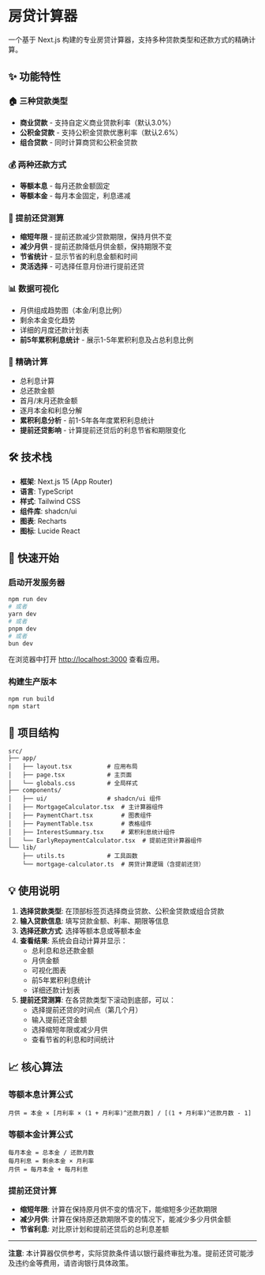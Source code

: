 # 房贷计算器

一个基于 Next.js 构建的专业房贷计算器，支持多种贷款类型和还款方式的精确计算。

## ✨ 功能特性

### 🏠 三种贷款类型
- **商业贷款** - 支持自定义商业贷款利率（默认3.0%）
- **公积金贷款** - 支持公积金贷款优惠利率（默认2.6%）
- **组合贷款** - 同时计算商贷和公积金贷款

### 💰 两种还款方式
- **等额本息** - 每月还款金额固定
- **等额本金** - 每月本金固定，利息递减

### 🧮 提前还贷测算
- **缩短年限** - 提前还款减少贷款期限，保持月供不变
- **减少月供** - 提前还款降低月供金额，保持期限不变
- **节省统计** - 显示节省的利息金额和时间
- **灵活选择** - 可选择任意月份进行提前还贷

### 📊 数据可视化
- 月供组成趋势图（本金/利息比例）
- 剩余本金变化趋势
- 详细的月度还款计划表
- **前5年累积利息统计** - 展示1-5年累积利息及占总利息比例

### 🎯 精确计算
- 总利息计算
- 总还款金额
- 首月/末月还款金额
- 逐月本金和利息分解
- **累积利息分析** - 前1-5年各年度累积利息统计
- **提前还贷影响** - 计算提前还贷后的利息节省和期限变化

## 🛠 技术栈

- **框架**: Next.js 15 (App Router)
- **语言**: TypeScript
- **样式**: Tailwind CSS
- **组件库**: shadcn/ui
- **图表**: Recharts
- **图标**: Lucide React

## 🚀 快速开始

### 启动开发服务器

```bash
npm run dev
# 或者
yarn dev
# 或者
pnpm dev
# 或者
bun dev
```

在浏览器中打开 [http://localhost:3000](http://localhost:3000) 查看应用。

### 构建生产版本
```bash
npm run build
npm start
```

## 📁 项目结构

```
src/
├── app/
│   ├── layout.tsx          # 应用布局
│   ├── page.tsx            # 主页面
│   └── globals.css         # 全局样式
├── components/
│   ├── ui/                 # shadcn/ui 组件
│   ├── MortgageCalculator.tsx  # 主计算器组件
│   ├── PaymentChart.tsx        # 图表组件
│   ├── PaymentTable.tsx        # 表格组件
│   ├── InterestSummary.tsx     # 累积利息统计组件
│   └── EarlyRepaymentCalculator.tsx  # 提前还贷计算器组件
└── lib/
    ├── utils.ts            # 工具函数
    └── mortgage-calculator.ts  # 房贷计算逻辑（含提前还贷）
```

## 💡 使用说明

1. **选择贷款类型**: 在顶部标签页选择商业贷款、公积金贷款或组合贷款
2. **输入贷款信息**: 填写贷款金额、利率、期限等信息
3. **选择还款方式**: 选择等额本息或等额本金
4. **查看结果**: 系统会自动计算并显示：
   - 总利息和总还款金额
   - 月供金额
   - 可视化图表
   - 前5年累积利息统计
   - 详细还款计划表
5. **提前还贷测算**: 在各贷款类型下滚动到底部，可以：
   - 选择提前还贷的时间点（第几个月）
   - 输入提前还贷金额
   - 选择缩短年限或减少月供
   - 查看节省的利息和时间统计

## 📈 核心算法

### 等额本息计算公式
```
月供 = 本金 × [月利率 × (1 + 月利率)^还款月数] / [(1 + 月利率)^还款月数 - 1]
```

### 等额本金计算公式
```
每月本金 = 总本金 / 还款月数
每月利息 = 剩余本金 × 月利率
月供 = 每月本金 + 每月利息
```

### 提前还贷计算
- **缩短年限**: 计算在保持原月供不变的情况下，能缩短多少还款期限
- **减少月供**: 计算在保持原还款期限不变的情况下，能减少多少月供金额
- **节省利息**: 对比原计划和提前还贷后的总利息差额

---

**注意**: 本计算器仅供参考，实际贷款条件请以银行最终审批为准。提前还贷可能涉及违约金等费用，请咨询银行具体政策。
